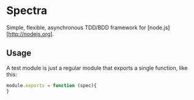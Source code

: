 # Spectra

  Simple, flexible, asynchronous TDD/BDD framework for [node.js][http://nodejs.org].

## Usage

  A test module is just a regular module that exports a single function, like this:

```js
module.exports = function (spec){
}
```
